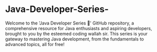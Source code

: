 # Java-Developer-Series-
Welcome to the 'Java Developer Series 💖' GitHub repository, a comprehensive resource for Java enthusiasts and aspiring developers, brought to you by the esteemed coding wallah sir. This series is your gateway to mastering Java development, from the fundamentals to advanced topics, all for free!
